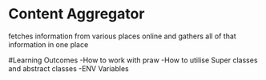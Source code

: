 # Content Aggregator
 fetches information from various places online and gathers all of that information in one place

#Learning Outcomes
-How to work with praw
-How to utilise Super classes and abstract classes
-ENV Variables
